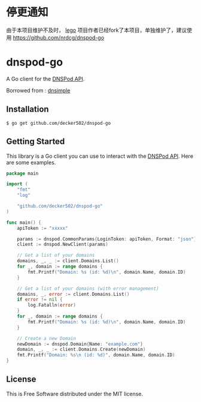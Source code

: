 # 停更通知

由于本项目维护不及时， [lego](https://github.com/go-acme/lego/) 项目作者已经fork了本项目，单独维护了，建议使用 https://github.com/nrdcg/dnspod-go 

# dnspod-go

A Go client for the [DNSPod API](https://www.dnspod.cn/docs/index.html).

Borrowed from : [dnsimple](https://github.com/weppos/dnsimple-go/dnsimple)

## Installation

```
$ go get github.com/decker502/dnspod-go
```


## Getting Started

This library is a Go client you can use to interact with the [DNSPod API](https://www.dnspod.cn/docs/index.html). Here are some examples.


```go
package main

import (
	"fmt"
	"log"

	"github.com/decker502/dnspod-go"
)

func main() {
	apiToken := "xxxxx"

	params := dnspod.CommonParams{LoginToken: apiToken, Format: "json"}
	client := dnspod.NewClient(params)

	// Get a list of your domains
	domains, _, _ := client.Domains.List()
	for _, domain := range domains {
		fmt.Printf("Domain: %s (id: %d)\n", domain.Name, domain.ID)
	}

	// Get a list of your domains (with error management)
	domains, _, error := client.Domains.List()
	if error != nil {
		log.Fatalln(error)
	}
	for _, domain := range domains {
		fmt.Printf("Domain: %s (id: %d)\n", domain.Name, domain.ID)
	}

	// Create a new Domain
	newDomain := dnspod.Domain{Name: "example.com"}
	domain, _, _ := client.Domains.Create(newDomain)
	fmt.Printf("Domain: %s\n (id: %d)", domain.Name, domain.ID)
}

```
## License

This is Free Software distributed under the MIT license.
